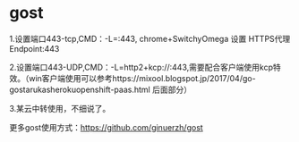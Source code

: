 # gost
1.设置端口443-tcp,CMD：-L=:443, chrome+SwitchyOmega 设置 HTTPS代理 Endpoint:443

2.设置端口443-UDP,CMD：-L=http2+kcp://:443,需要配合客户端使用kcp特效。（win客户端使用可以参考https://mixool.blogspot.jp/2017/04/go-gostarukasherokuopenshift-paas.html 后面部分）

3.某云中转使用，不细说了。

更多gost使用方式：https://github.com/ginuerzh/gost
